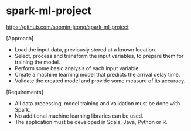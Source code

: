 # spark-ml-project
https://github.com/soomin-jeong/spark-ml-project

[Approach]
- Load the input data, previously stored at a known location.
- Select, process and transform the input variables, to prepare them for training the model.
- Perform some basic analysis of each input variable.
- Create a machine learning model that predicts the arrival delay time.
- Validate the created model and provide some measure of its accuracy.

[Requirements]
- All data processing, model training and validation must be done with Spark.
- No additional machine learning libraries can be used.
- The application must be developed in Scala, Java, Python or R.

